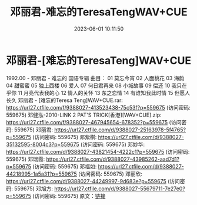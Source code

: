 ﻿---
title: 邓丽君-难忘的TeresaTengWAV+CUE
date: 2023-06-01 10:11:50
categories: WAV车载音乐、镜像
tags: 华语中文
---
# 邓丽君-[难忘的TeresaTeng]WAV+CUE

1992.00 - 邓丽君 - 难忘的
国语专辑
曲目：
01 莫忘今宵
02 人面桃花
03 海韵
04 甜蜜蜜
05 独上西楼
06 爱人
07 何日君再来
08 小城故事
09 偿还
10 我只在乎你
11 月亮代表我的心
12 情人的关怀
13 东之恋情
14 有谁知我此时情
15 但愿人长久
邓丽君 - [难忘的Teresa Teng]WAV+CUE.rar: https://url27.ctfile.com/f/9388027-413523438-75c53f?p=559675
(访问密码: 559675)
邓健泓-2010-LINK 2 PAT'S TRICK[香港][WAV+CUE].zip: https://url27.ctfile.com/f/9388027-467945654-678352?p=559675
(访问密码: 559675)
邓丽君: https://url27.ctfile.com/d/9388027-25163978-5f4765?p=559675
(访问密码: 559675)
邓紫棋: https://url27.ctfile.com/d/9388027-35132595-8004c3?p=559675
(访问密码: 559675)
邓妙华: https://url27.ctfile.com/d/9388027-43821454-4222c1?p=559675
(访问密码: 559675)
邓瑞霞: https://url27.ctfile.com/d/9388027-43985262-aad7d1?p=559675
(访问密码: 559675)
邓福如: https://url27.ctfile.com/d/9388027-44218995-1a5a31?p=559675
(访问密码: 559675)
邓丽欣: https://url27.ctfile.com/d/9388027-44249997-9d683e?p=559675
(访问密码: 559675)
邓旭方: https://url27.ctfile.com/d/9388027-55679711-7e27e0?p=559675
(访问密码: 559675)
原文：[链接](https://blog.sina.com.cn/s/blog_1647c7e7601031253.html)